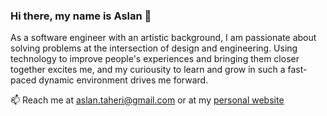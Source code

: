 ### Hi there, my name is Aslan 👋
 As a software engineer with an artistic background, I am passionate
            about solving problems at the intersection of design and
            engineering. Using technology to improve people's experiences and
            bringing them closer together excites me, and my curiousity to learn
            and grow in such a fast-paced dynamic environment drives me forward.

📫 Reach me at aslan.taheri@gmail.com or at my [personal website](https://taheri.dev
) 


<!--
**AslanTaheri/AslanTaheri** is a ✨ _special_ ✨ repository because its `README.md` (this file) appears on your GitHub profile.
Here are some ideas to get you started:
- 🔭 I’m currently working on ...
- 🌱 I’m currently learning ...
- 👯 I’m looking to collaborate on ...
- 🤔 I’m looking for help with ...
- 💬 Ask me about ...
- 📫 How to reach me: ...
- 😄 Pronouns: ...
- ⚡ Fun fact: ...
-->
